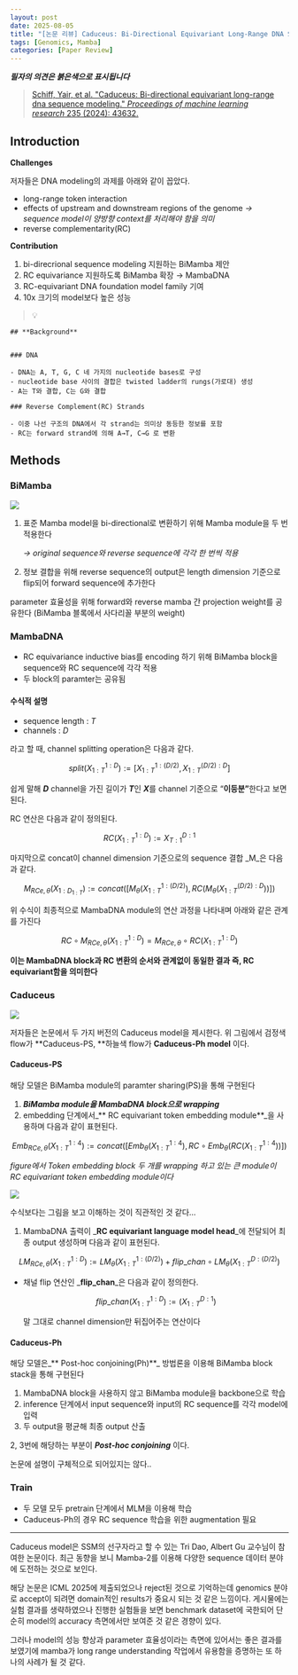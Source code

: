 ```yaml
---
layout: post
date: 2025-08-05
title: "[논문 리뷰] Caduceus: Bi-Directional Equivariant Long-Range DNA Sequence Modeling"
tags: [Genomics, Mamba]
categories: [Paper Review]
---
```


<span class="notion-red">_**필자의 의견은 붉은색으로 표시됩니다**_</span>


> [Schiff, Yair, et al. "Caduceus: Bi-directional equivariant long-range dna sequence modeling." ](https://pmc.ncbi.nlm.nih.gov/articles/PMC12189541/)[_Proceedings of machine learning research_](https://pmc.ncbi.nlm.nih.gov/articles/PMC12189541/)[ 235 (2024): 43632.](https://pmc.ncbi.nlm.nih.gov/articles/PMC12189541/)



## Introduction


**Challenges**


저자들은 DNA modeling의 과제를 아래와 같이 꼽았다.

- long-range token interaction
- effects of upstream and downstream regions of the genome 
_→ sequence model이 양방향 context를 처리해야 함을 의미_
- reverse complementarity(RC)

**Contribution**

1. bi-direcrional sequence modeling 지원하는 BiMamba 제안
1. RC equivariance 지원하도록 BiMamba 확장 → MambaDNA
1. RC-equivariant DNA foundation model family 기여
1. 10x 크기의 model보다 높은 성능

> 💡 


	## **Background**


	### DNA

	- DNA는 A, T, G, C 네 가지의 nucleotide bases로 구성
	- nucleotide base 사이의 결합은 twisted ladder의 rungs(가로대) 생성
	- A는 T와 결합, C는 G와 결합

	### Reverse Complement(RC) Strands

	- 이중 나선 구조의 DNA에서 각 strand는 의미상 동등한 정보를 포함
	- RC는 forward strand에 의해 A→T, C→G 로 변환


## Methods



### BiMamba


![](https://prod-files-secure.s3.us-west-2.amazonaws.com/542b861c-36a8-4051-84e5-8804b6728dba/2c247d59-7815-4980-99f0-8f0d21f445a7/image.png?X-Amz-Algorithm=AWS4-HMAC-SHA256&X-Amz-Content-Sha256=UNSIGNED-PAYLOAD&X-Amz-Credential=ASIAZI2LB466VXSGOWJZ%2F20250904%2Fus-west-2%2Fs3%2Faws4_request&X-Amz-Date=20250904T060111Z&X-Amz-Expires=3600&X-Amz-Security-Token=IQoJb3JpZ2luX2VjEO7%2F%2F%2F%2F%2F%2F%2F%2F%2F%2FwEaCXVzLXdlc3QtMiJHMEUCIGGuGeVKj6%2BU2GSDqehWUj958SiIM%2BDnZOZWp0hSfO7iAiEA0FU1%2B5VrCnLl2kD6lmh3%2BZ5RIYSZypYPQakKpuHez9Mq%2FwMIVxAAGgw2Mzc0MjMxODM4MDUiDLkoFotNKP9L4kvQbSrcA1LRpoF1uN%2FW%2BDeX%2FFwNI5A43W2fdy%2FhvIOuFYaJyG3qs%2BqYeD7afm%2FUHllSty9nvxZeY5cwfXDJyDi4UJponVVmDO%2BWrP5P1s3qiPg0tHax63vP9YSwHFeSIqg12WJFAOycXk2bJHwArhz%2B08xkOAX7Eu5UWCL39KOe4yPP2r0Ejxgdlu4253jp79A2XSBLE%2BbWsuoPxvzbIiL7FRGyZ4EOhearUeAnSVLWqFAhsNrcgpn3LeSqb5bsqKLibsojU4EgeRymzqxdKAxFx3iQyxht8v1vBkopPnyrhvPA35QIELBLFFXooNGVzKx0nIlTQKfFr%2BjhUAWNvvGR8IDZB2rrfKhUrXzFr7O%2Bgd%2BIREVecBVA08SFUiImA31rCNWDlKZc%2B8BrFPbPn0YH%2BvvlYgosMDDc7pJMxq3xCkENBHRcXDjYbPKwiY8k%2FJzgaV0nlYgpHwvOfsxzySjdM2CrsGGdDHOTmWl60%2FGQdk5RUyGLDdSi%2FuU3vqPBtDcbCIBZSddTY4LbR1YN%2FkyR6F92dMxkyg5OV9QlUSJJIfelz2Cu2TLpIZLzWZqE7Btt9%2BiYbXX3MpHKQNK708J2OYnI2gI12qzauCC9LXBo3Y8u6Uc5%2FXan8U6ebcWFMxwoMMfU5MUGOqUBKS5ioqTSN3anc3NjJwayWp84%2Fy2wRtOKrCfQSrSTZU75gkw4qPb4pV0nPWCEsFOK5NgH%2BEZBbuzzmioRecr%2BjgnkEm9fQmQZEDWe2E1LjjhCuNMb%2FPSaGD7jlP6%2BQqanT%2FHGs0C2osGwRdFJusKccmN7SPZPn%2B3YHduK7c7acbfc6e9J4X4ZIDLTPOXD6MvkezCpNkH8jhyZrxfFuUj5E%2BmGrT%2Fb&X-Amz-Signature=1cbcf6cedea522c665ce2ea46749eddef9f9b74595ae5e99748cb77b5c17376c&X-Amz-SignedHeaders=host&x-amz-checksum-mode=ENABLED&x-id=GetObject)

1. 표준 Mamba model을 bi-directional로 변환하기 위해 Mamba module을 두 번 적용한다

	_→ original sequence와 reverse sequence에 각각 한 번씩 적용_

1. 정보 결합을 위해 reverse sequence의 output은 length dimension 기준으로 flip되어 forward sequence에 추가한다

parameter 효율성을 위해 forward와 reverse mamba 간 projection weight를 공유한다 (BiMamba 블록에서 사다리꼴 부분의 weight)



### MambaDNA

- RC equivariance inductive bias를 encoding 하기 위해 BiMamba block을 sequence와 RC sequence에 각각 적용
- 두 block의 paramter는 공유됨


#### 수식적 설명

- sequence length : _T_
- channels : _D_

라고 할 때,  channel splitting operation은 다음과 같다.


$$
split(X^{1:D}_{1:T}):=[X^{1:(D/2)}_{1:T},X^{(D/2):D}_{1:T}]
$$


<span class="notion-red">쉽게 말해 </span><span class="notion-red">_**D**_</span><span class="notion-red"> channel을 가진 길이가 </span><span class="notion-red">_**T**_</span><span class="notion-red">인 </span><span class="notion-red">_**X**_</span><span class="notion-red">를 channel 기준으로 “</span><span class="notion-red">**이등분”**</span><span class="notion-red">한다고 보면 된다.</span>


RC 연산은 다음과 같이 정의된다.


$$
RC(X^{1:D}_{1:T}):=X^{D:1}_{T:1}
$$


마지막으로 concat이 channel dimension 기준으로의 sequence 결합 _M_은 다음과 같다.


$$
M_{RCe,\theta}(X_{1:D_{1:T}}):=concat([M_{\theta}(X^{1:(D/2)}_{1:T}),RC(M_{\theta}(X^{(D/2):D}_{1:T}))])
$$


위 수식이 최종적으로 MambaDNA module의 연산 과정을 나타내며 아래와 같은 관계를 가진다


$$
RC\circ M_{RCe,\theta}(X^{1:D}_{1:T}) = M_{RCe,\theta} \circ RC(X^{1:D}_{1:T})
$$


**이는 MambaDNA block과 RC 변환의 순서와 관계없이 동일한 결과 즉, RC equivariant함을 의미한다**



### Caduceus


![](https://prod-files-secure.s3.us-west-2.amazonaws.com/542b861c-36a8-4051-84e5-8804b6728dba/f94a60d7-8145-473b-aef9-7c68d3ec604a/image.png?X-Amz-Algorithm=AWS4-HMAC-SHA256&X-Amz-Content-Sha256=UNSIGNED-PAYLOAD&X-Amz-Credential=ASIAZI2LB466VXSGOWJZ%2F20250904%2Fus-west-2%2Fs3%2Faws4_request&X-Amz-Date=20250904T060111Z&X-Amz-Expires=3600&X-Amz-Security-Token=IQoJb3JpZ2luX2VjEO7%2F%2F%2F%2F%2F%2F%2F%2F%2F%2FwEaCXVzLXdlc3QtMiJHMEUCIGGuGeVKj6%2BU2GSDqehWUj958SiIM%2BDnZOZWp0hSfO7iAiEA0FU1%2B5VrCnLl2kD6lmh3%2BZ5RIYSZypYPQakKpuHez9Mq%2FwMIVxAAGgw2Mzc0MjMxODM4MDUiDLkoFotNKP9L4kvQbSrcA1LRpoF1uN%2FW%2BDeX%2FFwNI5A43W2fdy%2FhvIOuFYaJyG3qs%2BqYeD7afm%2FUHllSty9nvxZeY5cwfXDJyDi4UJponVVmDO%2BWrP5P1s3qiPg0tHax63vP9YSwHFeSIqg12WJFAOycXk2bJHwArhz%2B08xkOAX7Eu5UWCL39KOe4yPP2r0Ejxgdlu4253jp79A2XSBLE%2BbWsuoPxvzbIiL7FRGyZ4EOhearUeAnSVLWqFAhsNrcgpn3LeSqb5bsqKLibsojU4EgeRymzqxdKAxFx3iQyxht8v1vBkopPnyrhvPA35QIELBLFFXooNGVzKx0nIlTQKfFr%2BjhUAWNvvGR8IDZB2rrfKhUrXzFr7O%2Bgd%2BIREVecBVA08SFUiImA31rCNWDlKZc%2B8BrFPbPn0YH%2BvvlYgosMDDc7pJMxq3xCkENBHRcXDjYbPKwiY8k%2FJzgaV0nlYgpHwvOfsxzySjdM2CrsGGdDHOTmWl60%2FGQdk5RUyGLDdSi%2FuU3vqPBtDcbCIBZSddTY4LbR1YN%2FkyR6F92dMxkyg5OV9QlUSJJIfelz2Cu2TLpIZLzWZqE7Btt9%2BiYbXX3MpHKQNK708J2OYnI2gI12qzauCC9LXBo3Y8u6Uc5%2FXan8U6ebcWFMxwoMMfU5MUGOqUBKS5ioqTSN3anc3NjJwayWp84%2Fy2wRtOKrCfQSrSTZU75gkw4qPb4pV0nPWCEsFOK5NgH%2BEZBbuzzmioRecr%2BjgnkEm9fQmQZEDWe2E1LjjhCuNMb%2FPSaGD7jlP6%2BQqanT%2FHGs0C2osGwRdFJusKccmN7SPZPn%2B3YHduK7c7acbfc6e9J4X4ZIDLTPOXD6MvkezCpNkH8jhyZrxfFuUj5E%2BmGrT%2Fb&X-Amz-Signature=8c94505eb3693db34d1e16ee77bd330b81afd89585a8c63fef4bcc5575b3213f&X-Amz-SignedHeaders=host&x-amz-checksum-mode=ENABLED&x-id=GetObject)


저자들은 논문에서 두 가지 버전의 Caduceus model을 제시한다. 위 그림에서 검정색 flow가 **Caduceus-PS, **하늘색 flow가 **Caduceus-Ph model** 이다.



#### Caduceus-PS


해당 모델은 BiMamba module의 paramter sharing(PS)을 통해 구현된다

1. _**BiMamba module을 MambaDNA block으로 wrapping**_
1. embedding 단계에서_** RC equivariant token embedding module**_을 사용하며 다음과 같이 표현된다.

$$
Emb_{RCe,\theta}(X^{1:4}_{1:T}):=concat([Emb_{\theta}(X^{1:4}_{1:T}),RC \circ Emb_{\theta}(RC(X^{1:4}_{1:T}))])
$$


_figure에서 Token embedding block 두 개를 wrapping 하고 있는 큰 module이 RC equivariant token embedding module이다_


![](https://prod-files-secure.s3.us-west-2.amazonaws.com/542b861c-36a8-4051-84e5-8804b6728dba/b175e4da-71eb-4e91-8c23-a06dabe673c9/image.png?X-Amz-Algorithm=AWS4-HMAC-SHA256&X-Amz-Content-Sha256=UNSIGNED-PAYLOAD&X-Amz-Credential=ASIAZI2LB466VXSGOWJZ%2F20250904%2Fus-west-2%2Fs3%2Faws4_request&X-Amz-Date=20250904T060111Z&X-Amz-Expires=3600&X-Amz-Security-Token=IQoJb3JpZ2luX2VjEO7%2F%2F%2F%2F%2F%2F%2F%2F%2F%2FwEaCXVzLXdlc3QtMiJHMEUCIGGuGeVKj6%2BU2GSDqehWUj958SiIM%2BDnZOZWp0hSfO7iAiEA0FU1%2B5VrCnLl2kD6lmh3%2BZ5RIYSZypYPQakKpuHez9Mq%2FwMIVxAAGgw2Mzc0MjMxODM4MDUiDLkoFotNKP9L4kvQbSrcA1LRpoF1uN%2FW%2BDeX%2FFwNI5A43W2fdy%2FhvIOuFYaJyG3qs%2BqYeD7afm%2FUHllSty9nvxZeY5cwfXDJyDi4UJponVVmDO%2BWrP5P1s3qiPg0tHax63vP9YSwHFeSIqg12WJFAOycXk2bJHwArhz%2B08xkOAX7Eu5UWCL39KOe4yPP2r0Ejxgdlu4253jp79A2XSBLE%2BbWsuoPxvzbIiL7FRGyZ4EOhearUeAnSVLWqFAhsNrcgpn3LeSqb5bsqKLibsojU4EgeRymzqxdKAxFx3iQyxht8v1vBkopPnyrhvPA35QIELBLFFXooNGVzKx0nIlTQKfFr%2BjhUAWNvvGR8IDZB2rrfKhUrXzFr7O%2Bgd%2BIREVecBVA08SFUiImA31rCNWDlKZc%2B8BrFPbPn0YH%2BvvlYgosMDDc7pJMxq3xCkENBHRcXDjYbPKwiY8k%2FJzgaV0nlYgpHwvOfsxzySjdM2CrsGGdDHOTmWl60%2FGQdk5RUyGLDdSi%2FuU3vqPBtDcbCIBZSddTY4LbR1YN%2FkyR6F92dMxkyg5OV9QlUSJJIfelz2Cu2TLpIZLzWZqE7Btt9%2BiYbXX3MpHKQNK708J2OYnI2gI12qzauCC9LXBo3Y8u6Uc5%2FXan8U6ebcWFMxwoMMfU5MUGOqUBKS5ioqTSN3anc3NjJwayWp84%2Fy2wRtOKrCfQSrSTZU75gkw4qPb4pV0nPWCEsFOK5NgH%2BEZBbuzzmioRecr%2BjgnkEm9fQmQZEDWe2E1LjjhCuNMb%2FPSaGD7jlP6%2BQqanT%2FHGs0C2osGwRdFJusKccmN7SPZPn%2B3YHduK7c7acbfc6e9J4X4ZIDLTPOXD6MvkezCpNkH8jhyZrxfFuUj5E%2BmGrT%2Fb&X-Amz-Signature=2df3bf1e0467b32c7960160ae392c772d18f9e4423b878df76e38290e03ca4b2&X-Amz-SignedHeaders=host&x-amz-checksum-mode=ENABLED&x-id=GetObject)


<span class="notion-red">수식보다는 그림을 보고 이해하는 것이 직관적인 것 같다…</span>

1. MambaDNA 출력이 _**RC equivariant language model head**_에 전달되어 최종 output 생성하며 다음과 같이 표현된다.

$$
LM_{RCe,\theta}(X^{1:D}_{1:T}):= LM_{\theta}(X^{1:(D/2)}_{1:T})+flip\_chan\circ LM_{\theta}(X^{D:(D/2)}_{1:T})
$$

- 채널 flip 연산인 _**flip\_chan**_은 다음과 같이 정의한다.

	$$
	flip\_chan(X^{1:D}_{1:T}):=(X^{D:1}_{1:T})
	$$


	말 그대로 channel dimension만 뒤집어주는 연산이다



#### Caduceus-Ph


해당 모델은_** Post-hoc conjoining(Ph)**_ 방법론을 이용해 BiMamba block stack을 통해 구현된다

1. MambaDNA block을 사용하지 않고 BiMamba module을 backbone으로 학습
1. inference 단계에서 input sequence와 input의 RC sequence를 각각 model에 입력
1. 두 output을 평균해 최종 output 산출

2, 3번에 해당하는 부분이 _**Post-hoc conjoining**_ 이다.


<span class="notion-red">논문에 설명이 구체적으로 되어있지는 않다..</span>



### Train

- 두 모델 모두 pretrain 단계에서 MLM을 이용해 학습
- Caduceus-Ph의 경우 RC sequence 학습을 위한 augmentation 필요

---


<span class="notion-red">Caduceus model은 SSM의 선구자라고 할 수 있는 Tri Dao, Albert Gu 교수님이 참여한 논문이다. 최근 동향을 보니 Mamba-2를 이용해 다양한 sequence 데이터 분야에 도전하는 것으로 보인다.</span>


<span class="notion-red">해당 논문은 ICML 2025에 제출되었으나 reject된 것으로 기억하는데 genomics 분야로 accept이 되려면 domain적인 results가 중요시 되는 것 같은 느낌이다. 게시물에는 실험 결과를 생략하였으나 진행한 실험들을 보면 benchmark dataset에 국한되어 단순히 model의 accuracy 측면에서만 보여준 것 같은 경향이 있다.</span>


<span class="notion-red">그러나 model의 성능 향상과 parameter 효율성이라는 측면에 있어서는 좋은 결과를 보였기에 mamba가 long range understanding 작업에서 유용함을 증명하는 또 하나의 사례가 될 것 같다.</span>

